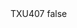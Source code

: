 <?xml version="1.0" encoding="UTF-8"?>
<CustomMetadata xmlns="http://soap.sforce.com/2006/04/metadata">
    <label>TXU407</label>
    <protected>false</protected>
</CustomMetadata>
